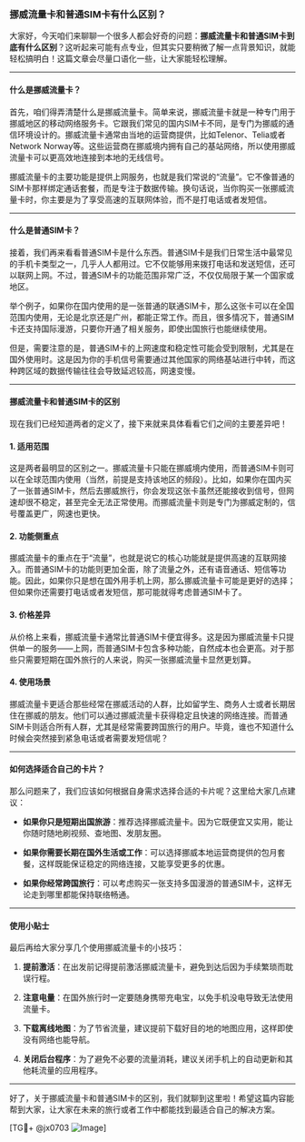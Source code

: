 ### 挪威流量卡和普通SIM卡有什么区别？

大家好，今天咱们来聊聊一个很多人都会好奇的问题：**挪威流量卡和普通SIM卡到底有什么区别**？这听起来可能有点专业，但其实只要稍微了解一点背景知识，就能轻松搞明白！这篇文章会尽量口语化一些，让大家能轻松理解。

---

#### 什么是挪威流量卡？

首先，咱们得弄清楚什么是挪威流量卡。简单来说，挪威流量卡就是一种专门用于挪威地区的移动网络服务卡。它跟我们常见的国内SIM卡不同，是专门为挪威的通信环境设计的。挪威流量卡通常由当地的运营商提供，比如Telenor、Telia或者Network Norway等。这些运营商在挪威境内拥有自己的基站网络，所以使用挪威流量卡可以更高效地连接到本地的无线信号。

挪威流量卡的主要功能是提供上网服务，也就是我们常说的“流量”。它不像普通的SIM卡那样绑定通话套餐，而是专注于数据传输。换句话说，当你购买一张挪威流量卡时，你主要是为了享受高速的互联网体验，而不是打电话或者发短信。

---

#### 什么是普通SIM卡？

接着，我们再来看看普通SIM卡是什么东西。普通SIM卡是我们日常生活中最常见的手机卡类型之一，几乎人人都用过。它不仅能够用来拨打电话和发送短信，还可以联网上网。不过，普通SIM卡的功能范围非常广泛，不仅仅局限于某一个国家或地区。

举个例子，如果你在国内使用的是一张普通的联通SIM卡，那么这张卡可以在全国范围内使用，无论是北京还是广州，都能正常工作。而且，很多情况下，普通SIM卡还支持国际漫游，只要你开通了相关服务，即使出国旅行也能继续使用。

但是，需要注意的是，普通SIM卡的上网速度和稳定性可能会受到限制，尤其是在国外使用时。这是因为你的手机信号需要通过其他国家的网络基站进行中转，而这种跨区域的数据传输往往会导致延迟较高，网速变慢。

---

#### 挪威流量卡和普通SIM卡的区别

现在我们已经知道两者的定义了，接下来就来具体看看它们之间的主要差异吧！

#### 1. **适用范围**
这是两者最明显的区别之一。挪威流量卡只能在挪威境内使用，而普通SIM卡则可以在全球范围内使用（当然，前提是支持该地区的频段）。比如，如果你在国内买了一张普通SIM卡，然后去挪威旅行，你会发现这张卡虽然还能接收到信号，但网速却很不稳定，甚至完全无法正常使用。而挪威流量卡则是专门为挪威定制的，信号覆盖更广，网速也更快。

#### 2. **功能侧重点**
挪威流量卡的重点在于“流量”，也就是说它的核心功能就是提供高速的互联网接入。而普通SIM卡的功能则更加全面，除了流量之外，还有语音通话、短信等功能。因此，如果你只是想在国外用手机上网，那么挪威流量卡可能是更好的选择；但如果你还需要打电话或者发短信，那可能就得考虑普通SIM卡了。

#### 3. **价格差异**
从价格上来看，挪威流量卡通常比普通SIM卡便宜得多。这是因为挪威流量卡只提供单一的服务——上网，而普通SIM卡包含多种功能，自然成本也会更高。对于那些只需要短期在国外旅行的人来说，购买一张挪威流量卡显然更划算。

#### 4. **使用场景**
挪威流量卡更适合那些经常在挪威活动的人群，比如留学生、商务人士或者长期居住在挪威的朋友。他们可以通过挪威流量卡获得稳定且快速的网络连接。而普通SIM卡则适合所有人群，尤其是经常需要跨国旅行的用户。毕竟，谁也不知道什么时候会突然接到紧急电话或者需要发短信呢？

---

#### 如何选择适合自己的卡片？

那么问题来了，我们应该如何根据自身需求选择合适的卡片呢？这里给大家几点建议：

- **如果你只是短期出国旅游**：推荐选择挪威流量卡。因为它既便宜又实用，能让你随时随地刷视频、查地图、发朋友圈。
  
- **如果你需要长期在国外生活或工作**：可以选择挪威本地运营商提供的包月套餐，这样既能保证稳定的网络连接，又能享受更多的优惠。

- **如果你经常跨国旅行**：可以考虑购买一张支持多国漫游的普通SIM卡，这样无论走到哪里都能保持联络畅通。

---

#### 使用小贴士

最后再给大家分享几个使用挪威流量卡的小技巧：

1. **提前激活**：在出发前记得提前激活挪威流量卡，避免到达后因为手续繁琐而耽误行程。
   
2. **注意电量**：在国外旅行时一定要随身携带充电宝，以免手机没电导致无法使用流量卡。

3. **下载离线地图**：为了节省流量，建议提前下载好目的地的地图应用，这样即使没有网络也能导航。

4. **关闭后台程序**：为了避免不必要的流量消耗，建议关闭手机上的自动更新和其他耗流量的应用程序。

---

好了，关于挪威流量卡和普通SIM卡的区别，我们就聊到这里啦！希望这篇内容能帮到大家，让大家在未来的旅行或者工作中都能找到最适合自己的解决方案。

[TG💪+ @jx0703 ![Image](https://github.com/user-attachments/assets/dbca1d08-cadb-493c-b0ec-ad6f7a83f270)]